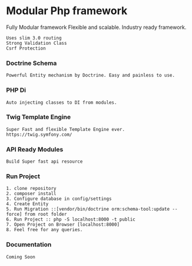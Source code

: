 # Modular Php framework

Fully Modular framework
Flexible and scalable. Industry ready framework.
````
Uses slim 3.0 routing
Strong Validation Class
Csrf Protection
````
### Doctrine Schema
````
Powerful Entity mechanism by Doctrine. Easy and painless to use.
````
### PHP Di
````
Auto injecting classes to DI from modules.

````

### Twig Template Engine

````
Super Fast and flexible Template Engine ever.
https://twig.symfony.com/
````
### API Ready Modules

````
Build Super fast api resource
````
### Run Project
````
1. clone repository
2. composer install
3. Configure database in config/settings
4. Create Entity
5. Run Migration ::[vendor/bin/doctrine orm:schema-tool:update --force] from root folder
6. Run Project :: php -S localhost:8000 -t public 
7. Open Project on Browser [localhost:8000]
8. Feel free for any queries.
````

### Documentation

````
Coming Soon
````